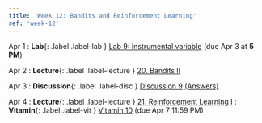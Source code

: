 ```yaml
---
title: 'Week 12: Bandits and Reinforcement Learning'
ref: 'week-12'
---
```


Apr 1
: **Lab**{: .label .label-lab } [Lab 9: Instrumental variable](http://data102.datahub.berkeley.edu/hub/user-redirect/git-pull?repo=https%3A%2F%2Fgithub.com%2Fds-102%2Fsp24-materials&urlpath=lab%2Ftree%2Fsp24-materials%2Flab%2Flab09%2Flab09.ipynb&branch=main) (due Apr 3 at **5 PM**)

Apr 2
: **Lecture**{: .label .label-lecture } [20. Bandits II](lecture/lec20)

Apr 3
: **Discussion**{: .label .label-disc } [Discussion 9](https://drive.google.com/file/d/1GAf-Xb2euWnQnbfFjURKLYiHa-x_FajJ/view?usp=share_link) [(Answers)](https://drive.google.com/file/d/1RZWpGsXAawChSwoqGf4RzjOP6sRI0EBP/view?usp=share_link)

Apr 4
: **Lecture**{: .label .label-lecture } [21. Reinforcement Learning I](lecture/lec21)
: **Vitamin**{: .label .label-vit } [Vitamin 10](https://www.gradescope.com/courses/711377/assignments/4324125/) (due Apr 7 11:59 PM)
